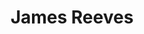 ---
title: James Reeves
role: Undergraduate Student
social:
  - link: james.reeves20@imperial.ac.uk
    icon_pack: fas
    icon: envelope
organizations:
  - name: UK Dementia Research Institute
    url: https://ukdri.ac.uk
  - name: Imperial College
    url: https://www.imperial.ac.uk
superuser: false
user_groups:
  - Undergraduate Students
---